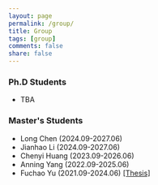 ```yaml
---
layout: page
permalink: /group/
title: Group
tags: [group]
comments: false
share: false
---
```



        
### Ph.D Students
* TBA
  
### Master's Students
* Long Chen (2024.09-2027.06) 
* Jianhao Li (2024.09-2027.06)
* Chenyi Huang (2023.09-2026.06)
* Anning Yang (2022.09-2025.06)
* Fuchao Yu (2021.09-2024.06) <a href="../group/2024-Yu.pdf" class="textlink" target="_blank">[Thesis]</a>


